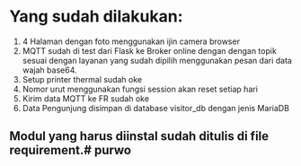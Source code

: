 # Yang sudah dilakukan:
1. 4 Halaman dengan foto menggunakan ijin camera browser
2. MQTT sudah di test dari Flask ke Broker online dengan dengan topik sesuai dengan layanan yang sudah dipilih menggunakan pesan dari data wajah base64.
3. Setup printer thermal sudah oke
4. Nomor urut menggunakan fungsi session akan reset setiap hari
5. Kirim data MQTT ke FR sudah oke
6. Data Pengunjung disimpan di database visitor_db dengan jenis MariaDB

## Modul yang harus diinstal sudah ditulis di file requirement.# purwo
